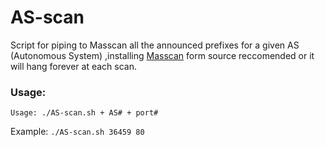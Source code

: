 # AS-scan


Script for piping to Masscan all the announced prefixes for a given AS (Autonomous System) ,installing <a href="https://github.com/robertdavidgraham/masscan)">Masscan</a> form source reccomended or it will hang forever at each scan.


### Usage:

`Usage: ./AS-scan.sh + AS# + port#`

Example: `./AS-scan.sh 36459 80`
